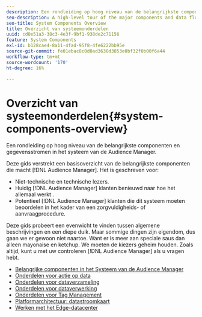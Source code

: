 ```yaml
---
description: Een rondleiding op hoog niveau van de belangrijkste componenten en gegevensstromen in het systeem van de Audience Manager.
seo-description: A high-level tour of the major components and data flows in the Audience Manager system.
seo-title: System Components Overview
title: Overzicht van systeemonderdelen
uuid: cd0e51a3-38c3-4e3f-9bf1-938de2c71156
feature: System Components
exl-id: b128cae4-8a11-4fad-95f8-4fe6222bb95e
source-git-commit: fe01ebac8c0d0ad3630d3853e0bf32f0b00f6a44
workflow-type: tm+mt
source-wordcount: '170'
ht-degree: 16%

---
```


# Overzicht van systeemonderdelen{#system-components-overview}

Een rondleiding op hoog niveau van de belangrijkste componenten en gegevensstromen in het systeem van de Audience Manager.

<!-- 

c_compintro.xml

 -->

Deze gids verstrekt een basisoverzicht van de belangrijkste componenten die macht [!DNL Audience Manager]. Het is geschreven voor:

* Niet-technische en technische lezers.
* Huidig [!DNL Audience Manager] klanten benieuwd naar hoe het allemaal werkt .
* Potentieel [!DNL Audience Manager] klanten die dit systeem moeten beoordelen in het kader van een zorgvuldigheids- of aanvraagprocedure.

Deze gids probeert een evenwicht te vinden tussen algemene beschrijvingen en een diepe duik. Maar sommige dingen zijn eigendom, dus gaan we er gewoon niet naartoe. Want er is meer aan speciale saus dan alleen mayonaise en ketchup. We moeten de kiezers geheim houden. Zoals altijd, kunt u met uw controleren [!DNL Audience Manager] als u vragen hebt.

* [Belangrijke componenten in het Systeem van de Audience Manager](/help/using/reference/system-components/components-stack.md)
* [Onderdelen voor actie op data](/help/using/reference/system-components/components-data-action.md)
* [Onderdelen voor dataverzameling](/help/using/reference/system-components/components-data-collection.md)
* [Onderdelen voor dataverwerking](/help/using/reference/system-components/components-data-processing.md)
* [Onderdelen voor Tag Management](/help/using/reference/system-components/components-tag-management.md)
* [Platformarchitectuur: datastroomkaart](/help/using/reference/system-components/components-platform-architecture.md)
* [Werken met het Edge-datacenter](/help/using/reference/system-components/components-edge.md)
